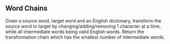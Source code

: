 ## Word Chains

Given a source word, target word and an English dictionary, transform
the source word to target by changing/adding/removing 1 character at a
time, while all intermediate words being valid English words. Return
the transformation chain which has the smallest number of intermediate
words.

